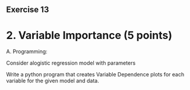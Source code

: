 
## Exercise 13

# 2. Variable Importance (5 points)

A. Programming:

Consider alogistic regression model with parameters

Write a python program that creates Variable Dependence plots for each variable for the given model and data.


